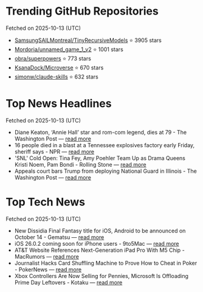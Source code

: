 # Trending GitHub Repositories
Fetched on 2025-10-13 (UTC)

- [SamsungSAILMontreal/TinyRecursiveModels](https://github.com/SamsungSAILMontreal/TinyRecursiveModels) ⭐ 3905 stars
- [Mordoria/unnamed_game_1_v2](https://github.com/Mordoria/unnamed_game_1_v2) ⭐ 1001 stars
- [obra/superpowers](https://github.com/obra/superpowers) ⭐ 773 stars
- [KsanaDock/Microverse](https://github.com/KsanaDock/Microverse) ⭐ 670 stars
- [simonw/claude-skills](https://github.com/simonw/claude-skills) ⭐ 632 stars

# Top News Headlines
Fetched on 2025-10-13 (UTC)
- Diane Keaton, ‘Annie Hall’ star and rom-com legend, dies at 79 - The Washington Post — [read more](https://www.washingtonpost.com/style/2025/10/11/diane-keaton-obit/)
- 16 people died in a blast at a Tennessee explosives factory early Friday, sheriff says - NPR — [read more](https://www.npr.org/2025/10/12/nx-s1-5572366/16-people-died-blast-tennessee-explosives-factory)
- 'SNL' Cold Open: Tina Fey, Amy Poehler Team Up as Drama Queens Kristi Noem, Pam Bondi - Rolling Stone — [read more](http://www.rollingstone.com/tv-movies/tv-movie-news/snl-trump-tina-fey-amy-poehler-team-up-kristi-noem-pam-bondi-1235445402/)
- Appeals court bars Trump from deploying National Guard in Illinois - The Washington Post — [read more](https://www.washingtonpost.com/politics/2025/10/11/trump-national-guard-illinois/)

# Top Tech News
Fetched on 2025-10-13 (UTC)
- New Dissidia Final Fantasy title for iOS, Android to be announced on October 14 - Gematsu — [read more](https://www.gematsu.com/2025/10/new-dissidia-final-fantasy-title-for-ios-android-to-be-announced-on-october-14)
- iOS 26.0.2 coming soon for iPhone users - 9to5Mac — [read more](https://9to5mac.com/2025/10/11/ios-26-0-2-coming-soon-for-iphone-users/)
- AT&T Website References Next-Generation iPad Pro With M5 Chip - MacRumors — [read more](https://www.macrumors.com/2025/10/11/att-website-references-next-generation-ipad-pro-with-m5-chip/)
- Journalist Hacks Card Shuffling Machine to Prove How to Cheat in Poker - PokerNews — [read more](https://www.pokernews.com/news/2025/10/journalist-hacks-card-shuffler-to-prove-cheating-49845.htm)
- Xbox Controllers Are Now Selling for Pennies, Microsoft Is Offloading Prime Day Leftovers - Kotaku — [read more](https://kotaku.com/xbox-controllers-are-now-selling-for-pennies-microsoft-is-offloading-prime-day-leftovers-2000634423)
